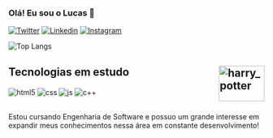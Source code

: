 ### Olá! Eu sou o Lucas 🍛

[![Twitter](https://img.shields.io/badge/Twitter-1DA1F2?style=for-the-badge&logo=twitter&logoColor=white)](https://twitter.com/DevFiddelis)
[![Linkedin](https://img.shields.io/badge/LinkedIn-0077B5?style=for-the-badge&logo=linkedin&logoColor=white)](https://www.linkedin.com/in/lucas-ruan-fidelis-ferreira-95212a210/)
[![Instagram](https://img.shields.io/badge/Instagram-E4405F?style=for-the-badge&logo=instagram&logoColor=white)](https://www.instagram.com/lucasruan.ff/)

![Top Langs](https://github-readme-stats.vercel.app/api/top-langs/?username=Fiddelis&layout=compact&theme=dracula)

## Tecnologias em estudo <img align="right" alt="harry_potter" height="70" width="90" src="https://media.tenor.com/iBmiORqOPXoAAAAM/harry-potter-daniel-radcliffe.gif" />

<div style="display:inline_block">
  <img align="center" alt="html5" src="https://img.shields.io/badge/HTML5-E34F26?style=for-the-badge&logo=html5&logoColor=white" />
  <img align="center" alt="css" src="https://img.shields.io/badge/CSS3-1572B6?style=for-the-badge&logo=css3&logoColor=white" />
  <img align="center" alt="js" src="https://img.shields.io/badge/JavaScript-F7DF1E?style=for-the-badge&logo=javascript&logoColor=black" />
  <img align="center" alt="c++" src="https://img.shields.io/badge/C%2B%2B-00599C?style=for-the-badge&logo=c%2B%2B&logoColor=white" />
</div></br>

Estou cursando Engenharia de Software e possuo um grande interesse em expandir meus conhecimentos nessa área em constante desenvolvimento!
